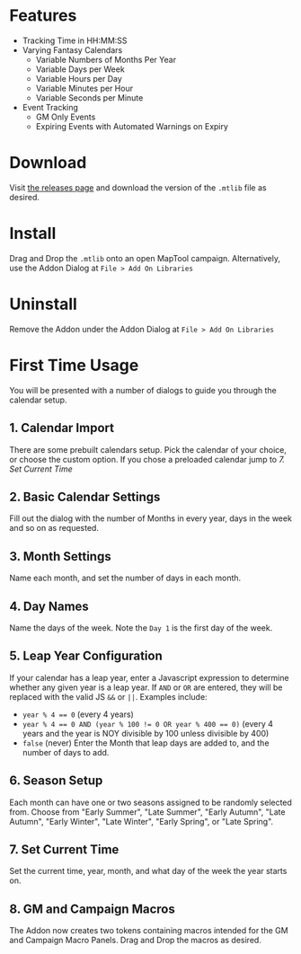 # Features
* Tracking Time in HH:MM:SS
* Varying Fantasy Calendars
  * Variable Numbers of Months Per Year
  * Variable Days per Week
  * Variable Hours per Day
  * Variable Minutes per Hour
  * Variable Seconds per Minute
* Event Tracking
  * GM Only Events
  * Expiring Events with Automated Warnings on Expiry

# Download
Visit [the releases page](https://github.com/ColdAnkles/Lib_DateTime/releases) and download the version of the `.mtlib` file as desired.

# Install
Drag and Drop the `.mtlib` onto an open MapTool campaign. Alternatively, use the Addon Dialog at `File > Add On Libraries`

# Uninstall
Remove the Addon under the Addon Dialog at `File > Add On Libraries`

# First Time Usage
You will be presented with a number of dialogs to guide you through the calendar setup.

## 1. Calendar Import
There are some prebuilt calendars setup. Pick the calendar of your choice, or choose the custom option.
If you chose a preloaded calendar jump to *7. Set Current Time*

## 2. Basic Calendar Settings
Fill out the dialog with the number of Months in every year, days in the week and so on as requested.

## 3. Month Settings
Name each month, and set the number of days in each month.

## 4. Day Names
Name the days of the week. Note the `Day 1` is the first day of the week.

## 5. Leap Year Configuration
If your calendar has a leap year, enter a Javascript expression to determine whether any given year is a leap year. If `AND` or `OR` are entered, they will be replaced with the valid JS `&&` or `||`.
Examples include:
* `year % 4 == 0` (every 4 years)
* `year % 4 == 0 AND (year % 100 != 0 OR year % 400 == 0)` (every 4 years and the year is NOY divisible by 100 unless divisible by 400)
* `false` (never)
Enter the Month that leap days are added to, and the number of days to add.

## 6. Season Setup
Each month can have one or two seasons assigned to be randomly selected from. Choose from "Early Summer", "Late Summer", "Early Autumn", "Late Autumn", "Early Winter", "Late Winter", "Early Spring", or "Late Spring".

## 7. Set Current Time
Set the current time, year, month, and what day of the week the year starts on. 

## 8. GM and Campaign Macros
The Addon now creates two tokens containing macros intended for the GM and Campaign Macro Panels. Drag and Drop the macros as desired.
